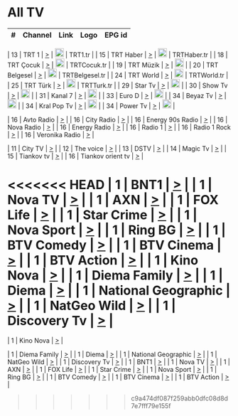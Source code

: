 <h1>All TV</h1>

| #   | Channel        | Link  | Logo | EPG id |
|:---:|:--------------:|:-----:|:----:|:------:|

| 13  | TRT 1            | [>](https://tv-trt1.medya.trt.com.tr/master.m3u8) | <img height="20" src="https://i.imgur.com/j786OLG.png"/> | TRT1.tr |
| 15  | TRT Haber        | [>](https://tv-trthaber.medya.trt.com.tr/master.m3u8) | <img height="20" src="https://i.imgur.com/OVfo8Ab.png"/> | TRTHaber.tr |
| 18  | TRT Çocuk        | [>](https://tv-trtcocuk.medya.trt.com.tr/master.m3u8) | <img height="20" src="https://i.imgur.com/QLFmD6d.png"/> | TRTCocuk.tr |
| 19  | TRT Müzik        | [>](https://tv-trtmuzik.medya.trt.com.tr/master.m3u8) | <img height="20" src="https://i.imgur.com/fIVFCEd.png"/> |
| 20  | TRT Belgesel     | [>](https://tv-trtbelgesel.medya.trt.com.tr/master.m3u8) | <img height="20" src="https://i.imgur.com/MGO87pe.png"/> | TRTBelgesel.tr |
| 24  | TRT World        | [>](https://tv-trtworld.medya.trt.com.tr/master.m3u8) | <img height="20" src="https://i.imgur.com/JEA2xpv.png"/> | TRTWorld.tr |
| 25  | TRT Türk         | [>](https://tv-trtturk.medya.trt.com.tr/master.m3u8) | <img height="20" src="https://i.imgur.com/OSTOQNw.png"/> | TRTTurk.tr |
| 29  | Star Tv   | [>](https://dogus-live.daioncdn.net/startv/startv_360p.m3u8) | <img height="20" src="https://i.imgur.com/IebUZx1.png"/> |
| 30  | Show Tv     | [>](https://ciner-live.daioncdn.net/showtv/showtv.m3u8) | <img height="20" src="https://i.imgur.com/IebUZx1.png"/> |
| 31  | Kanal 7     | [>](https://kanal7-live.daioncdn.net/kanal7/kanal7.m3u8) | <img height="20" src="https://i.imgur.com/IebUZx1.png"/> |
| 33  | Euro D    | [>](https://www.youtube.com/user/KanalD/live) | <img height="20" src="https://i.imgur.com/IebUZx1.png"/> |
| 34  | Beyaz Tv     | [>](https://beyaztv-live.daioncdn.net/beyaztv/beyaztv.m3u8) | <img height="20" src="https://i.imgur.com/IebUZx1.png"/> |
| 34  | Kral Pop Tv     | [>](https://www.youtube.com/watch?v=GuFTuKoXepw) | <img height="20" src="https://i.imgur.com/IebUZx1.png"/> |
| 34  | Power Tv     | [>](https://livetv.powerapp.com.tr/powerTV/powerhd.smil/chunklist.m3u8) | <img height="20" src="https://i.imgur.com/IebUZx1.png"/> |

| 16  | Avto Radio | [>](http://stream.metacast.eu/avtoradio.mp3.m3u) |
| 16  | City Radio | [>](http://stream.metacast.eu/city.aac.m3u) |
| 16  | Energy 90s Radio | [>](http://stream.metacast.eu/energy-90s.m3u) |
| 16  | Nova Radio | [>](http://stream.metacast.eu/nova.aac.m3u) |
| 16  | Energy Radio | [>](http://stream.metacast.eu/nrj.aac.m3u) |
| 16  | Radio 1 | [>](http://stream.metacast.eu/radio1.aac.m3u) |
| 16  | Radio 1 Rock | [>](http://stream.metacast.eu/radio1rock.aac.m3u) |
| 16  | Veronika Radio | [>](http://stream.metacast.eu/veronika.aac.m3u) |

| 11  | City TV | [>](https://tv.city.bg/play/tshls/citytv/index.m3u8) |
| 12  | The voice | [>](https://bss1.neterra.tv/thevoice/thevoice.m3u8) |
| 13  | DSTV | [>](http://46.249.95.140:8081/hls/data.m3u8) |
| 14  | Magic Tv | [>](https://bss1.neterra.tv/magictv/magictv.m3u8) |
| 15  | Tiankov tv | [>](https://streamer103.neterra.tv/tiankov-folk/live.m3u8) |
| 16  | Tiankov orient tv | [>](https://streamer103.neterra.tv/tiankov-orient/live.m3u8) |

<<<<<<< HEAD
| 1 | BNT1 | [>](https://ymkaya.xyz:26996/tv/bnt1/playlist.m3u8?wmsAuthSign=c2VydmVyX3RpbWU9OC8xMS8yMDI1IDY6NTI6MTcgUE0maGFzaF92YWx1ZT1tTkRoM2h1VUx0V3Q0ZkZjOWZKaHVnPT0mdmFsaWRtaW51dGVzPTYw) |
| 1 | Nova TV | [>](https://ymkaya.xyz:26996/tv/novatv/playlist.m3u8?wmsAuthSign=c2VydmVyX3RpbWU9OC8xMS8yMDI1IDY6NTI6MjkgUE0maGFzaF92YWx1ZT1IWFhOS2JSYlB4NnNBU1oyS2tvMUZBPT0mdmFsaWRtaW51dGVzPTYw) |
| 1 | AXN | [>](https://ymkaya.xyz:26996/tv/axn/playlist.m3u8?wmsAuthSign=c2VydmVyX3RpbWU9OC8xMS8yMDI1IDY6NTI6MzkgUE0maGFzaF92YWx1ZT01VStMcTFQNERyRzh0SXYwMWNFZVpRPT0mdmFsaWRtaW51dGVzPTYw) |
| 1 | FOX Life | [>](https://ymkaya.xyz:26996/tv/foxlife/playlist.m3u8?wmsAuthSign=c2VydmVyX3RpbWU9OC8xMS8yMDI1IDY6NTI6NTAgUE0maGFzaF92YWx1ZT1WWW5NSTd0eVF2dkg3VEYzUTdjUFB3PT0mdmFsaWRtaW51dGVzPTYw) |
| 1 | Star Crime | [>](https://ymkaya.xyz:26996/tv/foxcrime/playlist.m3u8?wmsAuthSign=c2VydmVyX3RpbWU9OC8xMS8yMDI1IDY6NTM6MDAgUE0maGFzaF92YWx1ZT1lL2hlTFRCOXVNUm14ZFJSUDlZMG1RPT0mdmFsaWRtaW51dGVzPTYw) |
| 1 | Nova Sport | [>](https://ymkaya.xyz:26996/tv/novasport/playlist.m3u8?wmsAuthSign=c2VydmVyX3RpbWU9OC8xMS8yMDI1IDY6NTM6MTMgUE0maGFzaF92YWx1ZT1vMVpNbXpaVjhkdS92STJZbHF2b3R3PT0mdmFsaWRtaW51dGVzPTYw) |
| 1 | Ring BG | [>](https://ymkaya.xyz:26996/tv/ringbg/playlist.m3u8?wmsAuthSign=c2VydmVyX3RpbWU9OC8xMS8yMDI1IDY6NTM6MjUgUE0maGFzaF92YWx1ZT1SVEtJVUd2ZlFzbGMxZWlNc1ppKy9RPT0mdmFsaWRtaW51dGVzPTYw) |
| 1 | BTV Comedy | [>](https://ymkaya.xyz:26996/tv/btvcomedy/playlist.m3u8?wmsAuthSign=c2VydmVyX3RpbWU9OC8xMS8yMDI1IDY6NTM6MzUgUE0maGFzaF92YWx1ZT1RcFBsYTVjMWl2dnQrOWFXNGVxdWxRPT0mdmFsaWRtaW51dGVzPTYw) |
| 1 | BTV Cinema | [>](https://ymkaya.xyz:26996/tv/btvcinema/playlist.m3u8?wmsAuthSign=c2VydmVyX3RpbWU9OC8xMS8yMDI1IDY6NTM6NDUgUE0maGFzaF92YWx1ZT1rcGd0NGFhaTdlTnBTVjJ2NG5JMi9nPT0mdmFsaWRtaW51dGVzPTYw) |
| 1 | BTV Action | [>](https://ymkaya.xyz:26996/tv/btvaction/playlist.m3u8?wmsAuthSign=c2VydmVyX3RpbWU9OC8xMS8yMDI1IDY6NTM6NTUgUE0maGFzaF92YWx1ZT16TEJIeTFoblFENHV2U3BnSHNtc0x3PT0mdmFsaWRtaW51dGVzPTYw) |
| 1 | Kino Nova | [>](https://ymkaya.xyz:26996/tv/kinonova/playlist.m3u8?wmsAuthSign=c2VydmVyX3RpbWU9OC8xMS8yMDI1IDY6NTQ6MDUgUE0maGFzaF92YWx1ZT0rVUkrT05YSi9KTElEbHRzMDdoQWdBPT0mdmFsaWRtaW51dGVzPTYw) |
| 1 | Diema Family | [>](https://ymkaya.xyz:26996/tv/diemafamily/playlist.m3u8?wmsAuthSign=c2VydmVyX3RpbWU9OC8xMS8yMDI1IDY6NTQ6MTYgUE0maGFzaF92YWx1ZT1XbGVxUnczVFd2bjE4eXd0YU1zcGd3PT0mdmFsaWRtaW51dGVzPTYw) |
| 1 | Diema | [>](https://ymkaya.xyz:26996/tv/diema/playlist.m3u8?wmsAuthSign=c2VydmVyX3RpbWU9OC8xMS8yMDI1IDY6NTQ6MjYgUE0maGFzaF92YWx1ZT1iMFVqYlhZYnRxVkZQS3NpN2xkemJRPT0mdmFsaWRtaW51dGVzPTYw) |
| 1 | National Geographic | [>](https://ymkaya.xyz:26996/tv/natgeo/playlist.m3u8?wmsAuthSign=c2VydmVyX3RpbWU9OC8xMS8yMDI1IDY6NTQ6MzYgUE0maGFzaF92YWx1ZT1wYUlqN0VEaGJoWjRzempXSi9BMWRBPT0mdmFsaWRtaW51dGVzPTYw) |
| 1 | NatGeo Wild | [>](https://ymkaya.xyz:26996/tv/natgeowild/playlist.m3u8?wmsAuthSign=c2VydmVyX3RpbWU9OC8xMS8yMDI1IDY6NTQ6NDYgUE0maGFzaF92YWx1ZT1uQjJJNTRPMnFzbWxkVzdyTHJaL3RBPT0mdmFsaWRtaW51dGVzPTYw) |
| 1 | Discovery Tv | [>](https://ymkaya.xyz:26996/tv/discovery/playlist.m3u8?wmsAuthSign=c2VydmVyX3RpbWU9OC8xMS8yMDI1IDY6NTQ6NTYgUE0maGFzaF92YWx1ZT1qTkRWUUxsM2l5SS9JYW5QTnU2VTNnPT0mdmFsaWRtaW51dGVzPTYw) |
=======


| 1 | Kino Nova | [>](https://ymkaya.xyz:11336/tv/kinonova/playlist.m3u8?wmsAuthSign=c2VydmVyX3RpbWU9MS8yLzIwMjUgNDo0MDoyMCBBTSZoYXNoX3ZhbHVlPWlFS1FrWEtMMVRFM3l5YklUWUJQUHc9PSZ2YWxpZG1pbnV0ZXM9NjA=) |

| 1 | Diema Family | [>](https://ymkaya.xyz:11336/tv/diemafamily/playlist.m3u8?wmsAuthSign=c2VydmVyX3RpbWU9MS8yLzIwMjUgNDo0MDozMCBBTSZoYXNoX3ZhbHVlPUVUaTVKTldvZTF5WVVCM0YwL21kaXc9PSZ2YWxpZG1pbnV0ZXM9NjA=) |
| 1 | Diema | [>](https://ymkaya.xyz:11336/tv/diema/playlist.m3u8?wmsAuthSign=c2VydmVyX3RpbWU9MS8yLzIwMjUgNDo0MDo0MCBBTSZoYXNoX3ZhbHVlPVlYMWVJT2NuUjNpUTBsaytEUFFOS2c9PSZ2YWxpZG1pbnV0ZXM9NjA=) |
| 1 | National Geographic | [>](https://ymkaya.xyz:11336/tv/natgeo/playlist.m3u8?wmsAuthSign=c2VydmVyX3RpbWU9MS8yLzIwMjUgNDo0MTo0MSBBTSZoYXNoX3ZhbHVlPTJQTlVmcG5nYWx0M013eUhGRGxnd0E9PSZ2YWxpZG1pbnV0ZXM9NjA=) |
| 1 | NatGeo Wild | [>](https://ymkaya.xyz:11336/tv/natgeowild/playlist.m3u8?wmsAuthSign=c2VydmVyX3RpbWU9MS8yLzIwMjUgNDo0MTo1MSBBTSZoYXNoX3ZhbHVlPVl1OXZaTTliN0hGWEN3eDBYd1duNkE9PSZ2YWxpZG1pbnV0ZXM9NjA=) |
| 1 | Discovery Tv | [>](https://ymkaya.xyz:11336/tv/discovery/playlist.m3u8?wmsAuthSign=c2VydmVyX3RpbWU9MS8yLzIwMjUgNDo0MjowMSBBTSZoYXNoX3ZhbHVlPWtBQmdLNlY2RmQwWElzMVYzSDJyVkE9PSZ2YWxpZG1pbnV0ZXM9NjA=) |
| 1 | BNT1 | [>](https://ymkaya.xyz:11336/tv/bnt1/playlist.m3u8?wmsAuthSign=c2VydmVyX3RpbWU9MS8yLzIwMjUgNDozODozOCBBTSZoYXNoX3ZhbHVlPVVrMVlRQXpJWlhYeUh6ZFVpSC9NMUE9PSZ2YWxpZG1pbnV0ZXM9NjA=) |
| 1 | Nova TV | [>](https://ymkaya.xyz:11336/tv/novatv/playlist.m3u8?wmsAuthSign=c2VydmVyX3RpbWU9MS8yLzIwMjUgNDozODo0OCBBTSZoYXNoX3ZhbHVlPUVxQjh1a0ZzYkVGZU8zZDFGTzdreVE9PSZ2YWxpZG1pbnV0ZXM9NjA=) |
| 1 | AXN | [>](https://ymkaya.xyz:11336/tv/axn/playlist.m3u8?wmsAuthSign=c2VydmVyX3RpbWU9MS8yLzIwMjUgNDozODo1OCBBTSZoYXNoX3ZhbHVlPUpkWStGY1hkNXhaOVpPZ0thQ0FZL3c9PSZ2YWxpZG1pbnV0ZXM9NjA=) |
| 1 | FOX Life | [>](https://ymkaya.xyz:11336/tv/foxlife/playlist.m3u8?wmsAuthSign=c2VydmVyX3RpbWU9MS8yLzIwMjUgNDozOToxMCBBTSZoYXNoX3ZhbHVlPWt1ZDc1T3AzYlZDTjJnSy9TU0xJZlE9PSZ2YWxpZG1pbnV0ZXM9NjA=) |
| 1 | Star Crime | [>](https://ymkaya.xyz:11336/tv/foxcrime/playlist.m3u8?wmsAuthSign=c2VydmVyX3RpbWU9MS8yLzIwMjUgNDozOToyMCBBTSZoYXNoX3ZhbHVlPXIwVU45Nm9FR1l2enNkTG9TanBxbmc9PSZ2YWxpZG1pbnV0ZXM9NjA=) |
| 1 | Nova Sport | [>](https://ymkaya.xyz:11336/tv/novasport/playlist.m3u8?wmsAuthSign=c2VydmVyX3RpbWU9MS8yLzIwMjUgNDozOTozMCBBTSZoYXNoX3ZhbHVlPXlSZ0UxazVaM0xhSmc0NmR4T0c1T2c9PSZ2YWxpZG1pbnV0ZXM9NjA=) |
| 1 | Ring BG | [>](https://ymkaya.xyz:11336/tv/ringbg/playlist.m3u8?wmsAuthSign=c2VydmVyX3RpbWU9MS8yLzIwMjUgNDozOTo0MCBBTSZoYXNoX3ZhbHVlPTR4aUlFNHVUYWN4enY1WkVuOFZma2c9PSZ2YWxpZG1pbnV0ZXM9NjA=) |
| 1 | BTV Comedy | [>](https://ymkaya.xyz:11336/tv/btvcomedy/playlist.m3u8?wmsAuthSign=c2VydmVyX3RpbWU9MS8yLzIwMjUgNDozOTo1MCBBTSZoYXNoX3ZhbHVlPUtrMTJ2RHNTTUU1RFp1ZkVOdXFSK3c9PSZ2YWxpZG1pbnV0ZXM9NjA=) |
| 1 | BTV Cinema | [>](https://ymkaya.xyz:11336/tv/btvcinema/playlist.m3u8?wmsAuthSign=c2VydmVyX3RpbWU9MS8yLzIwMjUgNDozOTo1OSBBTSZoYXNoX3ZhbHVlPTZWcU9FZW56cG1NM1lrYy8xNE5NeHc9PSZ2YWxpZG1pbnV0ZXM9NjA=) |
| 1 | BTV Action | [>](https://ymkaya.xyz:11336/tv/btvaction/playlist.m3u8?wmsAuthSign=c2VydmVyX3RpbWU9MS8yLzIwMjUgNDo0MDoxMCBBTSZoYXNoX3ZhbHVlPUlDd0ErRkZVWThyMVZwR3c2REdGZ3c9PSZ2YWxpZG1pbnV0ZXM9NjA=) |
>>>>>>> c9a474df087f259abb0dfc08d8d7e7fff79e155f
